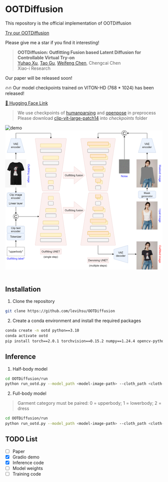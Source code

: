# OOTDiffusion
This repository is the official implementation of OOTDiffusion

[Try our OOTDiffusion](https://ootd.ibot.cn)

Please give me a star if you find it interesting!


> **OOTDiffusion: Outfitting Fusion based Latent Diffusion for Controllable Virtual Try-on**<br>
> [Yuhao Xu](https://scholar.google.com/citations?user=FF7JVLsAAAAJ&hl=zh-CN), [Tao Gu](https://github.com/T-Gu), [Weifeng Chen](https://github.com/chenshine1), Chengcai Chen<br>
> Xiao-i Research

Our paper will be released soon!

🔥🔥 Our model checkpoints trained on VITON-HD (768 * 1024) has been released!

[🤗 Hugging Face Link](https://huggingface.co/levihsu/OOTDiffusion)

> We use checkpoints of [humanparsing](https://github.com/GoGoDuck912/Self-Correction-Human-Parsing) and [openpose](https://huggingface.co/lllyasviel/ControlNet/tree/main/annotator/ckpts) in preprocess<br>
> Please download [clip-vit-large-patch14](https://huggingface.co/openai/clip-vit-large-patch14) into *checkpoints* folder

![demo](images/demo.png)&nbsp;
![workflow](images/workflow.png)&nbsp;

## Installation

1. Clone the repository

```sh
git clone https://github.com/levihsu/OOTDiffusion
```

2. Create a conda environment and install the required packages

```sh
conda create -n ootd python==3.10
conda activate ootd
pip install torch==2.0.1 torchvision==0.15.2 numpy==1.24.4 opencv-python==4.7.0.72 pillow==9.4.0 diffusers==0.24.0 transformers==4.36.2 accelerate==0.26.1 matplotlib==3.7.4 tqdm==4.64.1 gradio==4.16.0
```

## Inference

1. Half-body model

```sh
cd OOTDiffusion/run
python run_ootd.py --model_path <model-image-path> --cloth_path <cloth-image-path> --scale 2.0 --sample 4
```

2. Full-body model 

> Garment category must be paired: 0 = upperbody; 1 = lowerbody; 2 = dress

```sh
cd OOTDiffusion/run
python run_ootd.py --model_path <model-image-path> --cloth_path <cloth-image-path> --model_type dc --category 2 --scale 2.0 --sample 4
```

## TODO List
- [ ] Paper
- [x] Gradio demo
- [x] Inference code
- [ ] Model weights
- [ ] Training code
